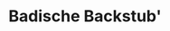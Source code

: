 ---
title: "Badische Backstub'"
url: /karlsruhe/badische-backstub-kaiserstrasse-3/
shop: Bäckerei
---